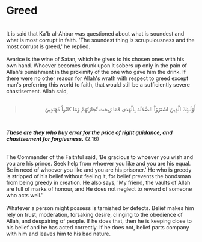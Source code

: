 Greed
=====

   
 It is said that Ka'b al-Ahbar was questioned about what is soundest and
what is most corrupt in faith. 'The soundest thing is scrupulousness and
the most corrupt is greed,' he replied.  
    
 Avarice is the wine of Satan, which he gives to his chosen ones with
his own hand. Whoever becomes drunk upon it sobers up only in the pain
of Allah's punishment in the proximity of the one who gave him the
drink. If there were no other reason for Allah's wrath with respect to
greed except man's preferring this world to faith, that would still be a
sufficiently severe chastisement. Allah said,  
  

<blockquote dir="rtl">
  <p>
أُوْلَـئِكَ الَّذِينَ اشْتَرُوُاْ الضَّلاَلَةَ بِالْهُدَى فَمَا
رَبِحَت تِّجَارَتُهُمْ وَمَا كَانُواْ مُهْتَدِينَ
  </p>
</blockquote>

 

***These are they who buy error for the price of right guidance, and
chastisement for forgiveness.*** (2:16)

   
 The Commander of the Faithful said, 'Be gracious to whoever you wish
and you are his prince. Seek help from whoever you like and you are his
equal. Be in need of whoever you like and you are his prisoner.' He who
is greedy is stripped of his belief without feeling it, for belief
prevents the bondsman from being greedy in creation. He also says, 'My
friend, the vaults of Allah are full of marks of honour, and He does not
neglect to reward of someone who acts well.'  
    
 Whatever a person might possess is tarnished by defects. Belief makes
him rely on trust, moderation, forsaking desire, clinging to the
obedience of Allah, and despairing of people. If he does that, then he
is keeping close to his belief and he has acted correctly. If he does
not, belief parts company with him and leaves him to his bad nature.


